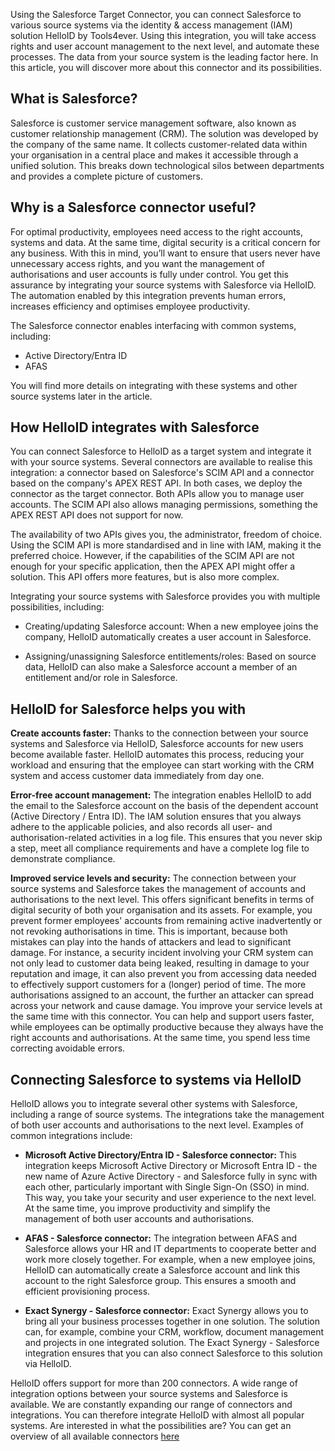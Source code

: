 Using the Salesforce Target Connector, you can connect Salesforce to various source systems via the identity & access management (IAM) solution HelloID by Tools4ever. Using this integration, you will take access rights and user account management to the next level, and automate these processes. The data from your source system is the leading factor here. In this article, you will discover more about this connector and its possibilities.

## What is Salesforce?

Salesforce is customer service management software, also known as customer relationship management (CRM). The solution was developed by the company of the same name. It collects customer-related data within your organisation in a central place and makes it accessible through a unified solution. This breaks down technological silos between departments and provides a complete picture of customers. 

## Why is a Salesforce connector useful?

For optimal productivity, employees need access to the right accounts, systems and data. At the same time, digital security is a critical concern for any business. With this in mind, you’ll want to ensure that users never have unnecessary access rights, and you want the management of authorisations and user accounts is fully under control. You get this assurance by integrating your source systems with Salesforce via HelloID. The automation enabled by this integration prevents human errors, increases efficiency and optimises employee productivity. 

The Salesforce connector enables interfacing with common systems, including: 

*	Active Directory/Entra ID
* AFAS

You will find more details on integrating with these systems and other source systems later in the article.

## How HelloID integrates with Salesforce

You can connect Salesforce to HelloID as a target system and integrate it with your source systems. Several connectors are available to realise this integration: a connector based on Salesforce's SCIM API and a connector based on the company's APEX REST API. In both cases, we deploy the connector as the target connector. Both APIs allow you to manage user accounts. The SCIM API also allows managing permissions, something the APEX REST API does not support for now. 

The availability of two APIs gives you, the administrator, freedom of choice. Using the SCIM API is more standardised and in line with IAM, making it the preferred choice. However, if the capabilities of the SCIM API are not enough for your specific application, then the APEX API might offer a solution. This API offers more features, but is also more complex.

Integrating your source systems with Salesforce provides you with multiple possibilities, including:

*	Creating/updating Salesforce account: When a new employee joins the company, HelloID automatically creates a user account in Salesforce.

*	Assigning/unassigning Salesforce entitlements/roles: Based on source data, HelloID can also make a Salesforce account a member of an entitlement and/or role in Salesforce.


## HelloID for Salesforce helps you with

**Create accounts faster:** Thanks to the connection between your source systems and Salesforce via HelloID, Salesforce accounts for new users become available faster. HelloID automates this process, reducing your workload and ensuring that the employee can start working with the CRM system and access customer data immediately from day one. 

**Error-free account management:** The integration enables HelloID to add the email to the Salesforce account on the basis of the dependent account (Active Directory / Entra ID). The IAM solution ensures that you always adhere to the applicable policies, and also records all user- and authorisation-related activities in a log file. This ensures that you never skip a step, meet all compliance requirements and have a complete log file to demonstrate compliance. 

**Improved service levels and security:** The connection between your source systems and Salesforce takes the management of accounts and authorisations to the next level. This offers significant benefits in terms of digital security of both your organisation and its assets. For example, you prevent former employees' accounts from remaining active inadvertently or not revoking authorisations in time. This is important, because both mistakes can play into the hands of attackers and lead to significant damage. For instance, a security incident involving your CRM system can not only lead to customer data being leaked, resulting in damage to your reputation and image, it can also prevent you from accessing data needed to effectively support customers for a (longer) period of time. The more authorisations assigned to an account, the further an attacker can spread across your network and cause damage. You improve your service levels at the same time with this connector. You can help and support users faster, while employees can be optimally productive because they always have the right accounts and authorisations. At the same time, you spend less time correcting avoidable errors. 


## Connecting Salesforce to systems via HelloID

HelloID allows you to integrate several other systems with Salesforce, including a range of source systems. The integrations take the management of both user accounts and authorisations to the next level. Examples of common integrations include:

* **Microsoft Active Directory/Entra ID - Salesforce connector:** This integration keeps Microsoft Active Directory or Microsoft Entra ID - the new name of Azure Active Directory - and Salesforce fully in sync with each other, particularly important with Single Sign-On (SSO) in mind. This way, you take your security and user experience to the next level. At the same time, you improve productivity and simplify the management of both user accounts and authorisations.

* **AFAS - Salesforce connector:** The integration between AFAS and Salesforce allows your HR and IT departments to cooperate better and work more closely together. For example, when a new employee joins, HelloID can automatically create a Salesforce account and link this account to the right Salesforce group. This ensures a smooth and efficient provisioning process.

* **Exact Synergy - Salesforce connector:** Exact Synergy allows you to bring all your business processes together in one solution. The solution can, for example, combine your CRM, workflow, document management and projects in one integrated solution. The Exact Synergy - Salesforce integration ensures that you can also connect Salesforce to this solution via HelloID. 

HelloID offers support for more than 200 connectors. A wide range of integration options between your source systems and Salesforce is available. We are constantly expanding our range of connectors and integrations. You can therefore integrate HelloID with almost all popular systems. Are interested in what the possibilities are? You can get an overview of all available connectors <a href="https://www.tools4ever.nl/connectoren/">here</a>
